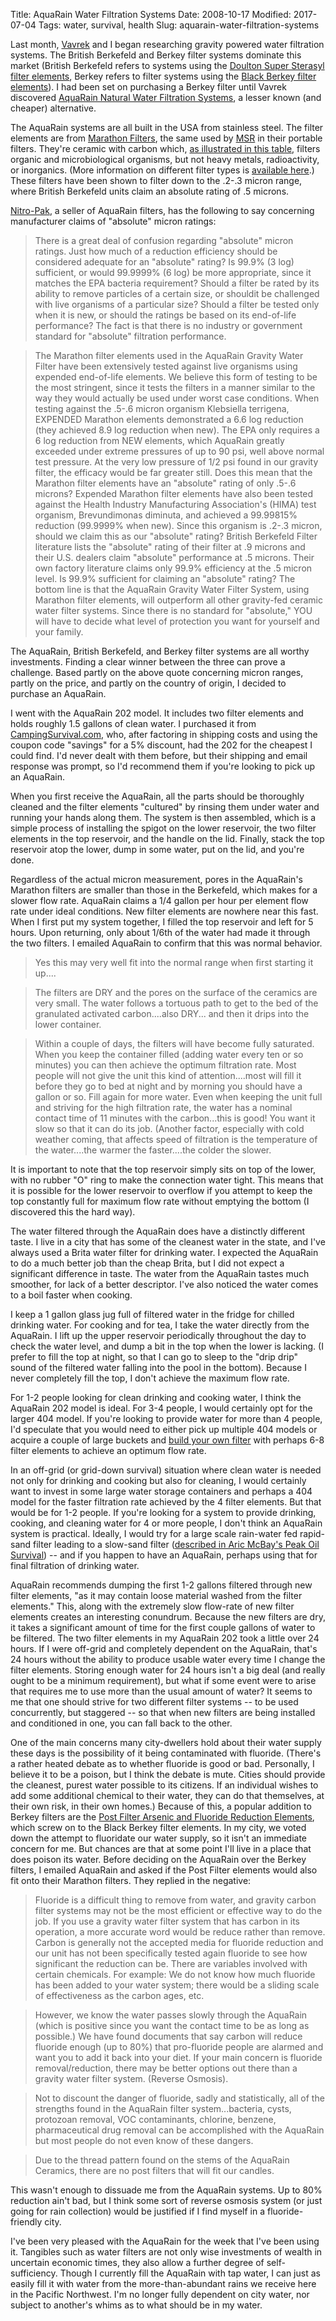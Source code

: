 Title: AquaRain Water Filtration Systems
Date: 2008-10-17
Modified: 2017-07-04
Tags: water, survival, health
Slug: aquarain-water-filtration-systems

Last month, [Vavrek](http://vavrek.com/) and I began researching gravity powered water filtration systems. The British Berkefeld and Berkey filter systems dominate this market (British Berkefeld refers to systems using the [Doulton Super Sterasyl filter elements](http://www.jamesfilter.com/doultonsuper.html), Berkey refers to filter systems using the [Black Berkey filter elements](http://jamesfilter.com/berkeyblack.aspx)). I had been set on purchasing a Berkey filter until Vavrek discovered [AquaRain Natural Water Filtration Systems](http://www.aquarain.com/), a lesser known (and cheaper) alternative.

The AquaRain systems are all built in the USA from stainless steel. The filter elements are from [Marathon Filters](http://www.silverdyn.com/newmara/home.html), the same used by [MSR](http://www.msrgear.com/) in their portable filters. They're ceramic with carbon which, [as illustrated in this table](http://www.aquatechnology.net/ceramicfiltration.html), filters organic and microbiological organisms, but not heavy metals, radioactivity, or inorganics. (More information on different filter types is [available here](http://www.whentechfails.com/node/27).) These filters have been shown to filter down to the .2-.3 micron range, where British Berkefeld units claim an absolute rating of .5 microns.

[Nitro-Pak](http://www.nitro-pak.com/aquarain-drip-filter), a seller of AquaRain filters, has the following to say concerning manufacturer claims of "absolute" micron ratings:

> There is a great deal of confusion regarding "absolute" micron ratings. Just how much of a reduction efficiency should be considered adequate for an "absolute" rating? Is 99.9% (3 log) sufficient, or would 99.9999% (6 log) be more appropriate, since it matches the EPA bacteria requirement? Should a filter be rated by its ability to remove particles of a certain size, or shouldit be challenged with live organisms of a particular size? Should a filter be tested only when it is new, or should the ratings be based on its end-of-life performance? The fact is that there is no industry or government standard for "absolute" filtration performance.

> The Marathon filter elements used in the AquaRain Gravity Water Filter have been extensively tested against live organisms using expended end-of-life elements. We believe this form of testing to be the most stringent, since it tests the filters in a manner similar to the way they would actually be used under worst case conditions. When testing against the .5-.6 micron organism Klebsiella terrigena, EXPENDED Marathon elements demonstrated a 6.6 log reduction (they achieved 8.9 log reduction when new). The EPA only requires a 6 log reduction from NEW elements, which AquaRain greatly exceeded under extreme pressures of up to 90 psi, well above normal test pressure. At the very low pressure of 1/2 psi found in our gravity filter, the efficacy would be far greater still. Does this mean that the Marathon filter elements have an "absolute" rating of only .5-.6 microns? Expended Marathon filter elements have also been tested against the Health Industry Manufacturing Association's (HIMA) test organism, Brevundimonas diminuta, and achieved a 99.99815% reduction (99.9999% when new). Since this organism is .2-.3 micron, should we claim this as our "absolute" rating? British Berkefeld Filter literature lists the "absolute" rating of their filter at .9 microns and their U.S. dealers claim "absolute" performance at .5 microns. Their own factory literature claims only 99.9% efficiency at the .5 micron level. Is 99.9% sufficient for claiming an "absolute" rating? The bottom line is that the AquaRain Gravity Water Filter System, using Marathon filter elements, will outperform all other gravity-fed ceramic water filter systems. Since there is no standard for "absolute," YOU will have to decide what level of protection you want for yourself and your family.

The AquaRain, British Berkefeld, and Berkey filter systems are all worthy investments. Finding a clear winner between the three can prove a challenge. Based partly on the above quote concerning micron ranges, partly on the price, and partly on the country of origin, I decided to purchase an AquaRain.

I went with the AquaRain 202 model. It includes two filter elements and holds roughly 1.5 gallons of clean water. I purchased it from [CampingSurvival.com](http://www.campingsurvival.com/aqmo202wafi.html), who, after factoring in shipping costs and using the coupon code "savings" for a 5% discount, had the 202 for the cheapest I could find. I'd never dealt with them before, but their shipping and email response was prompt, so I'd recommend them if you're looking to pick up an AquaRain.

When you first receive the AquaRain, all the parts should be thoroughly cleaned and the filter elements "cultured" by rinsing them under water and running your hands along them. The system is then assembled, which is a simple process of installing the spigot on the lower reservoir, the two filter elements in the top reservoir, and the handle on the lid. Finally, stack the top reservoir atop the lower, dump in some water, put on the lid, and you're done.

Regardless of the actual micron measurement, pores in the AquaRain's Marathon filters are smaller than those in the Berkefeld, which makes for a slower flow rate. AquaRain claims a 1/4 gallon per hour per element flow rate under ideal conditions. New filter elements are nowhere near this fast. When I first put my system together, I filled the top reservoir and left for 5 hours. Upon returning, only about 1/6th of the water had made it through the two filters. I emailed AquaRain to confirm that this was normal behavior.

> Yes this may very well fit into the normal range when first starting it up....
 
> The filters are DRY and the pores on the surface of the ceramics are very small.  The water follows a tortuous path to get to the bed of the granulated activated carbon....also DRY... and then it drips into the lower container.
 
> Within a couple of days, the filters will have become fully saturated.  When you keep the container filled (adding water every ten or so minutes) you can then achieve the optimum filtration rate.  Most people will not give the unit this kind of attention....most will fill it before they go to bed at night and by morning you should have a gallon or so.  Fill again for more water.  Even when keeping the unit full and striving for the high filtration rate, the water has a nominal contact time of 11 minutes with the carbon...this is good!  You want it slow so that it can do its job.  (Another factor, especially with cold weather coming, that affects speed of filtration is the temperature of the water....the warmer the faster....the colder the slower.

It is important to note that the top reservoir simply sits on top of the lower, with no rubber "O" ring to make the connection water tight. This means that it is possible for the lower reservoir to overflow if you attempt to keep the top constantly full for maximum flow rate without emptying the bottom (I discovered this the hard way).

The water filtered through the AquaRain does have a distinctly different taste. I live in a city that has some of the cleanest water in the state, and I've always used a Brita water filter for drinking water. I expected the AquaRain to do a much better job than the cheap Brita, but I did not expect a significant difference in taste. The water from the AquaRain tastes much smoother, for lack of a better descriptor. I've also noticed the water comes to a boil faster when cooking.

I keep a 1 gallon glass jug full of filtered water in the fridge for chilled drinking water. For cooking and for tea, I take the water directly from the AquaRain. I lift up the upper reservoir periodically throughout the day to check the water level, and dump a bit in the top when the lower is lacking. (I prefer to fill the top at night, so that I can go to sleep to the "drip drip" sound of the filtered water falling into the pool in the bottom). Because I never completely fill the top, I don't achieve the maximum flow rate.

For 1-2 people looking for clean drinking and cooking water, I think the AquaRain 202 model is ideal. For 3-4 people, I would certainly opt for the larger 404 model. If you're looking to provide water for more than 4 people, I'd speculate that you would need to either pick up multiple 404 models or acquire a couple of large buckets and [build your own filter](http://www.alpharubicon.com/kids/homemadeberkeydaire.htm) with perhaps 6-8 filter elements to achieve an optimum flow rate.

In an off-grid (or grid-down survival) situation where clean water is needed not only for drinking and cooking but also for cleaning, I would certainly want to invest in some large water storage containers and perhaps a 404 model for the faster filtration rate achieved by the 4 filter elements. But that would be for 1-2 people. If you're looking for a system to provide drinking, cooking, and cleaning water for 4 or more people, I don't think an AquaRain system is practical. Ideally, I would try for a large scale rain-water fed rapid-sand filter leading to a slow-sand filter ([described in Aric McBay's Peak Oil Survival](http://www.amazon.com/dp/1592281273/)) -- and if you happen to have an AquaRain, perhaps using that for final filtration of drinking water.

AquaRain recommends dumping the first 1-2 gallons filtered through new filter elements, "as it may contain loose material washed from the filter elements." This, along with the extremely slow flow-rate of new filter elements creates an interesting conundrum. Because the new filters are dry, it takes a significant amount of time for the first couple gallons of water to be filtered. The two filter elements in my AquaRain 202 took a little over 24 hours. If I were off-grid and completely dependent on the AquaRain, that's 24 hours without the ability to produce usable water every time I change the filter elements. Storing enough water for 24 hours isn't a big deal (and really ought to be a minimum requirement), but what if some event were to arise that requires me to use more than the usual amount of water? It seems to me that one should strive for two different filter systems -- to be used concurrently, but staggered -- so that when new filters are being installed and conditioned in one, you can fall back to the other.

One of the main concerns many city-dwellers hold about their water supply these days is the possibility of it being contaminated with fluoride. (There's a rather heated debate as to whether fluoride is good or bad. Personally, I believe it to be a poison, but I think the debate is mute. Cities should provide the cleanest, purest water possible to its citizens. If an individual wishes to add some additional chemical to their water, they can do that themselves, at their own risk, in their own homes.) Because of this, a popular addition to Berkey filters are the [Post Filter Arsenic and Fluoride Reduction Elements](http://www.morethanalive.com/PF-2-Arsenic-and-Fluoride-Reduction-Elements), which screw on to the Black Berkey filter elements. In my city, we voted down the attempt to fluoridate our water supply, so it isn't an immediate concern for me. But chances are that at some point I'll live in a place that does poison its water. Before deciding on the AquaRain over the Berkey filters, I emailed AquaRain and asked if the Post Filter elements would also fit onto their Marathon filters. They replied in the negative:

> Fluoride is a difficult thing to remove from water, and gravity carbon filter systems may not be the most efficient or effective way to do the job. If you use a gravity water filter system that has carbon in its operation, a more accurate word would be reduce rather than remove. Carbon is generally not the accepted media for fluoride reduction and our unit has not been specifically tested again fluoride to see how significant the reduction can be. There are variables involved with certain chemicals. For example: We do not know how much fluoride has been added to your water system; there would be a sliding scale of effectiveness as the carbon ages, etc. 

> However, we know the water passes slowly through the AquaRain (which is positive since you want the contact time to be as long as possible.) We have found documents that say carbon will reduce fluoride enough (up to 80%) that pro-fluoride people are alarmed and want you to add it back into your diet.  If your main concern is fluoride removal/reduction, there may be better options out there than a gravity water filter system. (Reverse Osmosis).

> Not to discount the danger of fluoride, sadly and statistically, all of the strengths found in the AquaRain filter system...bacteria, cysts, protozoan removal, VOC contaminants, chlorine, benzene, pharmaceutical drug removal can be accomplished with the AquaRain but most people do not even know of these dangers.

> Due to the thread pattern found on the stems of the AquaRain Ceramics, there are no post filters that will fit our candles.

This wasn't enough to dissuade me from the AquaRain systems. Up to 80% reduction ain't bad, but I think some sort of reverse osmosis system (or just going for rain collection) would be justified if I find myself in a fluoride-friendly city.

I've been very pleased with the AquaRain for the week that I've been using it. Tangibles such as water filters are not only wise investments of wealth in uncertain economic times, they also allow a further degree of self-sufficiency. Though I currently fill the AquaRain with tap water, I can just as easily fill it with water from the more-than-abundant rains we receive here in the Pacific Northwest. I'm no longer fully dependent on city water, nor subject to another's whims as to what should be in my water.
